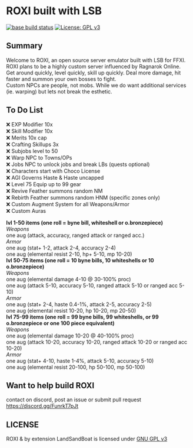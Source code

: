# ROXI built with LSB
[![base build status](https://github.com/LandSandBoat/server/actions/workflows/build.yml/badge.svg)](https://github.com/LandSandBoat/server/actions/workflows/build.yml?query=base)
[![License: GPL v3](https://img.shields.io/badge/License-GPLv3-blue.svg)](https://www.gnu.org/licenses/gpl-3.0)

## Summary
Welcome to ROXI, an open source server emulator built with LSB for FFXI.  
ROXI plans to be a highly custom server influenced by Ragnarok Online.  
Get around quickly, level quickly, skill up quickly. Deal more damage, hit faster and summon your own bosses to fight.  
Custom NPCs are people, not mobs. While we do want additional services (ie. warping) but lets not break the esthetic.  

## To Do List
:x: EXP Modifier 10x  
:x: Skill Modifier 10x  
:x: Merits 10x cap  
:x: Crafting Skillups 3x  
:x: Subjobs level to 50  
:x: Warp NPC to Towns/OPs  
:x: Jobs NPC to unlock jobs and break LBs (quests optional)    
:x: Characters start with Choco License  
:x: AGI Governs Haste & Haste uncapped  
:x: Level 75 Equip up to 99 gear  
:x: Revive Feather summons random NM  
:x: Rebirth Feather summons random HNM (specific zones only)  
:x: Custom Augment System for all Weapons/Armor  
:x: Custom Auras

**lvl 1-50 items (one roll = byne bill, whiteshell or o.bronzepiece)**  
_Weapons_  
one aug (attack, accuracy, ranged attack or ranged acc.)  
_Armor_  
one aug (stat+ 1-2, attack 2-4, accuracy 2-4)  
one aug (elemental resist 2-10, hp+ 5-10, mp 10-20)   
**lvl 50-75 items (one roll = 10 byne bills, 10 whiteshells or 10 o.bronzepiece)**  
_Weapons_  
one aug (elemental damage 4-10 @ 30-100% proc)   
one aug (attack 5-10, accuracy 5-10, ranged attack 5-10 or ranged acc 5-10)  
_Armor_  
one aug (stat+ 2-4, haste 0.4-1%, attack 2-5, accuracy 2-5)  
one aug (elemental resist 10-20, hp 10-20, mp 20-50)   
**lvl 75-99 items (one roll = 99 byne bills, 99 whiteshells, or 99 o.bronzepiece or one 100 piece equivalent)**  
_Weapons_  
one aug (elemental damage 10-20 @ 40-100% proc)  
one aug (attack 10-20, accuracy 10-20, ranged attack 10-20 or ranged acc 10-20)  
_Armor_  
one aug (stat+ 4-10, haste 1-4%, attack 5-10, accuracy 5-10)  
one aug (elemental resist 20-100, hp 50-100, mp 50-100)  

## Want to help build ROXI
contact on discord, post an issue or submit pull request  
https://discord.gg/FunrkT7pJt

## LICENSE
ROXI & by extension LandSandBoat is licensed under [GNU GPL v3](https://github.com/LandSandBoat/server/blob/topaz/LICENSE)
